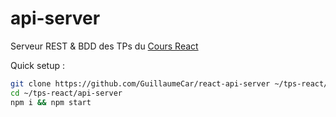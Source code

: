 # api-server

Serveur REST & BDD des TPs du [Cours React](https://framagit.org/cours-react)

Quick setup :

```bash
git clone https://github.com/GuillaumeCar/react-api-server ~/tps-react/api-server
cd ~/tps-react/api-server
npm i && npm start
```
